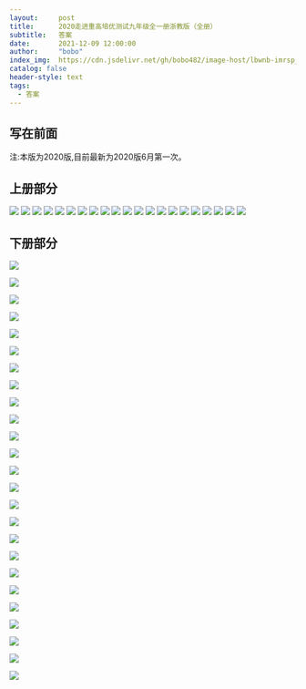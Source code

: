 ```yaml
---
layout:     post
title:      2020走进重高培优测试九年级全一册浙教版（全册）
subtitle:   答案
date:       2021-12-09 12:00:00
author:     "bobo"
index_img:  https://cdn.jsdelivr.net/gh/bobo482/image-host/lbwnb-imrsp_raw_de1b3927a09659c1.jpeg
catalog: false
header-style: text
tags:
  - 答案
---
```

## 写在前面
注:本版为2020版,目前最新为2020版6月第一次。
## 上册部分
![](https://img.imgdb.cn/item/6093ced9d1a9ae528fb3fded.jpg)
![](https://img.imgdb.cn/item/6093ced9d1a9ae528fb40137.jpg)
![](https://img.imgdb.cn/item/6093cedad1a9ae528fb40355.jpg)
![](https://img.imgdb.cn/item/6093cedad1a9ae528fb403f8.jpg)
![](https://img.imgdb.cn/item/6093cedad1a9ae528fb40464.jpg)
![](https://img.imgdb.cn/item/6093d0add1a9ae528fc1e650.jpg)
![](https://img.imgdb.cn/item/6093d0add1a9ae528fc1e678.jpg)
![](https://img.imgdb.cn/item/6093d0add1a9ae528fc1e69e.jpg)
![](https://img.imgdb.cn/item/6093d0add1a9ae528fc1e6cc.jpg)
![](https://img.imgdb.cn/item/6093d0add1a9ae528fc1e6fb.jpg)
![](https://img.imgdb.cn/item/6093d0d4d1a9ae528fc2fd4a.jpg)
![](https://img.imgdb.cn/item/6093d0d4d1a9ae528fc2fdad.jpg)
![](https://img.imgdb.cn/item/6093d0d4d1a9ae528fc2fe0c.jpg)
![](https://img.imgdb.cn/item/6093d0d4d1a9ae528fc2fe5c.jpg)
![](https://img.imgdb.cn/item/6093d0d4d1a9ae528fc2fec6.jpg)
![](https://img.imgdb.cn/item/6093d107d1a9ae528fc46c96.jpg)
![](https://img.imgdb.cn/item/6093d107d1a9ae528fc46cc2.jpg)
![](https://img.imgdb.cn/item/6093d107d1a9ae528fc46cf3.jpg)
![](https://img.imgdb.cn/item/6093d107d1a9ae528fc46d1a.jpg)
![](https://img.imgdb.cn/item/6093d107d1a9ae528fc46d71.jpg)
![](https://img.imgdb.cn/item/6093d123d1a9ae528fc5391a.jpg)

## 下册部分
![](https://cdn.jsdelivr.net/gh/bobo482/image-host/lbwnb-im1.JPG)

![](https://cdn.jsdelivr.net/gh/bobo482/image-host/lbwnb-im2.JPG)

![](https://cdn.jsdelivr.net/gh/bobo482/image-host/lbwnb-im3.JPG)

![](https://cdn.jsdelivr.net/gh/bobo482/image-host/lbwnb-im4.JPG)

![](https://cdn.jsdelivr.net/gh/bobo482/image-host/lbwnb-im5.JPG)

![](https://cdn.jsdelivr.net/gh/bobo482/image-host/lbwnb-im6.JPG)

![](https://cdn.jsdelivr.net/gh/bobo482/image-host/lbwnb-im7.JPG)

![](https://cdn.jsdelivr.net/gh/bobo482/image-host/lbwnb-im8.JPG)

![](https://cdn.jsdelivr.net/gh/bobo482/image-host/lbwnb-im9.JPG)

![](https://cdn.jsdelivr.net/gh/bobo482/image-host/lbwnb-im10.JPG)

![](https://cdn.jsdelivr.net/gh/bobo482/image-host/lbwnb-im11.JPG)

![](https://cdn.jsdelivr.net/gh/bobo482/image-host/lbwnb-im12.JPG)

![](https://cdn.jsdelivr.net/gh/bobo482/image-host/lbwnb-im13.JPG)

![](https://cdn.jsdelivr.net/gh/bobo482/image-host/lbwnb-im14.JPG)

![](https://cdn.jsdelivr.net/gh/bobo482/image-host/lbwnb-im11.JPG)

![](https://cdn.jsdelivr.net/gh/bobo482/image-host/lbwnb-im12.JPG)

![](https://cdn.jsdelivr.net/gh/bobo482/image-host/lbwnb-im13.JPG)

![](https://cdn.jsdelivr.net/gh/bobo482/image-host/lbwnb-im14.JPG)

![](https://cdn.jsdelivr.net/gh/bobo482/image-host/lbwnb-im15.JPG)

![](https://cdn.jsdelivr.net/gh/bobo482/image-host/lbwnb-im16.JPG)

![](https://cdn.jsdelivr.net/gh/bobo482/image-host/lbwnb-im17.JPG)

![](https://cdn.jsdelivr.net/gh/bobo482/image-host/lbwnb-im18.JPG)

![](https://cdn.jsdelivr.net/gh/bobo482/image-host/lbwnb-im19.JPG)

![](https://cdn.jsdelivr.net/gh/bobo482/image-host/lbwnb-im20.JPG)

![](https://cdn.jsdelivr.net/gh/bobo482/image-host/lbwnb-im21.JPG)

